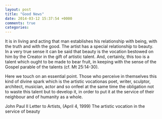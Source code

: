 ```yaml
---
layout: post
title: "Good News"
date: 2014-03-12 15:37:54 +0000
comments: true
categories: 
---
```


It is in living and acting that man establishes his relationship with being,
with the truth and with the good. The artist has a special relationship to
beauty. In a very true sense it can be said that beauty is the vocation
bestowed on him by the Creator in the gift of artistic talent. And,
certainly, this too is a talent which ought to be made to bear fruit, in
keeping with the sense of the Gospel parable of the talents (cf. Mt
25:14-30).

Here we touch on an essential point. Those who perceive in themselves
this kind of divine spark which is the artistic vocationas poet, writer,
sculptor, architect, musician, actor and so onfeel at the same time
the obligation not to waste this talent but to develop it, in order to put
it at the service of their neighbour and of humanity as a whole.


John Paul II
Letter to Artists, (April 4, 1999)
The artistic vocation in the service of beauty